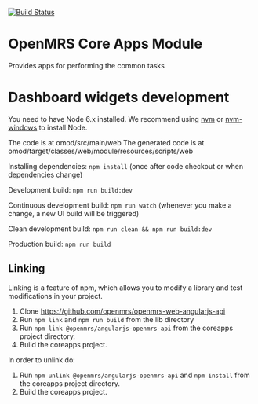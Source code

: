 [![Build Status](https://travis-ci.org/openmrs/openmrs-module-coreapps.svg?branch=master)](https://travis-ci.org/openmrs/openmrs-module-coreapps)

OpenMRS Core Apps Module
=======================

Provides apps for performing the common tasks

# Dashboard widgets development

You need to have Node 6.x installed. We recommend using [nvm](https://github.com/creationix/nvm) or [nvm-windows](https://github.com/coreybutler/nvm-windows) to install Node.

The code is at omod/src/main/web
The generated code is at omod/target/classes/web/module/resources/scripts/web

Installing dependencies: `npm install` (once after code checkout or when dependencies change)

Development build: `npm run build:dev`

Continuous development build: `npm run watch` (whenever you make a change, a new UI build will be triggered)

Clean development build: `npm run clean && npm run build:dev`

Production build: `npm run build`

## Linking

Linking is a feature of npm, which allows you to modify a library and test modifications in your project.
1) Clone https://github.com/openmrs/openmrs-web-angularjs-api
2) Run `npm link` and `npm run build` from the lib directory
3) Run `npm link @openmrs/angularjs-openmrs-api` from the coreapps project directory.
4) Build the coreapps project.

In order to unlink do:
1) Run `npm unlink @openmrs/angularjs-openmrs-api` and `npm install` from the coreapps project directory.
2) Build the coreapps project. 